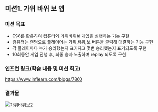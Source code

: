 ## 미션1. 가위 바위 보 앱
### 미션 목표
- ES6를 활용하여 컴퓨터와 가위바위보 게임을 실행하는 기능 구현
- 컴퓨터는 랜덤으로 플레이어는 가위,바위,보 버튼을 클릭해 대결하는 기능 구현
- 각 플레이마다 누가 승리했는지 표기하고 몇번 승리했는지 표기되도록 구현
- 10회동안 게임 진행 후, 최종 승자 노출하며 replay 되도록 구현

### 인프런 링크(학습 내용 및 미션 회고)
<a href>https://www.inflearn.com/blogs/7860</a>   


### 결과물
![가위바위보2](https://github.com/kathy0917/inflearn-warming-up-fe-1/assets/28476745/d550b608-59d9-4fc1-8f94-150654752653)
